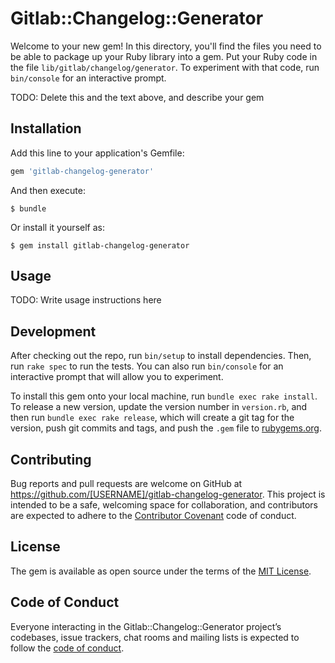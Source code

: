 # Gitlab::Changelog::Generator

Welcome to your new gem! In this directory, you'll find the files you need to be able to package up your Ruby library into a gem. Put your Ruby code in the file `lib/gitlab/changelog/generator`. To experiment with that code, run `bin/console` for an interactive prompt.

TODO: Delete this and the text above, and describe your gem

## Installation

Add this line to your application's Gemfile:

```ruby
gem 'gitlab-changelog-generator'
```

And then execute:

    $ bundle

Or install it yourself as:

    $ gem install gitlab-changelog-generator

## Usage

TODO: Write usage instructions here

## Development

After checking out the repo, run `bin/setup` to install dependencies. Then, run `rake spec` to run the tests. You can also run `bin/console` for an interactive prompt that will allow you to experiment.

To install this gem onto your local machine, run `bundle exec rake install`. To release a new version, update the version number in `version.rb`, and then run `bundle exec rake release`, which will create a git tag for the version, push git commits and tags, and push the `.gem` file to [rubygems.org](https://rubygems.org).

## Contributing

Bug reports and pull requests are welcome on GitHub at https://github.com/[USERNAME]/gitlab-changelog-generator. This project is intended to be a safe, welcoming space for collaboration, and contributors are expected to adhere to the [Contributor Covenant](http://contributor-covenant.org) code of conduct.

## License

The gem is available as open source under the terms of the [MIT License](https://opensource.org/licenses/MIT).

## Code of Conduct

Everyone interacting in the Gitlab::Changelog::Generator project’s codebases, issue trackers, chat rooms and mailing lists is expected to follow the [code of conduct](https://github.com/[USERNAME]/gitlab-changelog-generator/blob/master/CODE_OF_CONDUCT.md).
